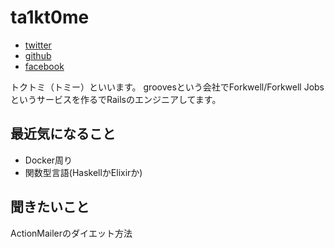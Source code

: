 # ta1kt0me

* [twitter](https://twitter.com/talkto_me)
* [github](https://github.com/ta1kt0me)
* [facebook](https://www.facebook.com/tokutomi.hiroki)

トクトミ（トミー）といいます。
groovesという会社でForkwell/Forkwell Jobsというサービスを作るでRailsのエンジニアしてます。

## 最近気になること

* Docker周り
* 関数型言語(HaskellかElixirか)

## 聞きたいこと

ActionMailerのダイエット方法

